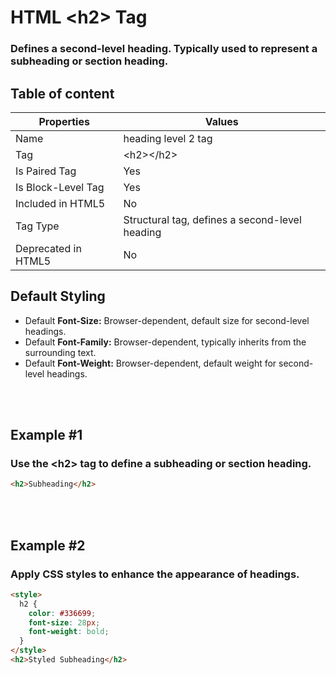 # HTML &lt;h2&gt; Tag

### Defines a second-level heading. Typically used to represent a subheading or section heading.



## Table of content


| Properties            | Values                                                               |
|---------------------|----------------------------------------------------------------------|
| Name                | heading level 2 tag                                                |
| Tag                 | &lt;h2&gt;&lt;/h2&gt;                                            |
| Is Paired Tag       | Yes                                                  |
| Is Block-Level Tag  | Yes                                |
| Included in HTML5   | No     |
| Tag Type            | Structural tag, defines a second-level heading     |
| Deprecated in HTML5 | No     |


## Default Styling


-	Default **Font-Size:** Browser-dependent, default size for second-level headings.
-	Default **Font-Family:** Browser-dependent, typically inherits from the surrounding text.
-	Default **Font-Weight:** Browser-dependent, default weight for second-level headings.


<br>
<br>

## Example #1
### Use the &lt;h2&gt; tag to define a subheading or section heading.
```html
<h2>Subheading</h2>
``` 
<br>
<br>

## Example #2
### Apply CSS styles to enhance the appearance of headings.
```html
<style>
  h2 {
    color: #336699;
    font-size: 28px;
    font-weight: bold;
  }
</style>
<h2>Styled Subheading</h2>
``` 
<br>
<br>

